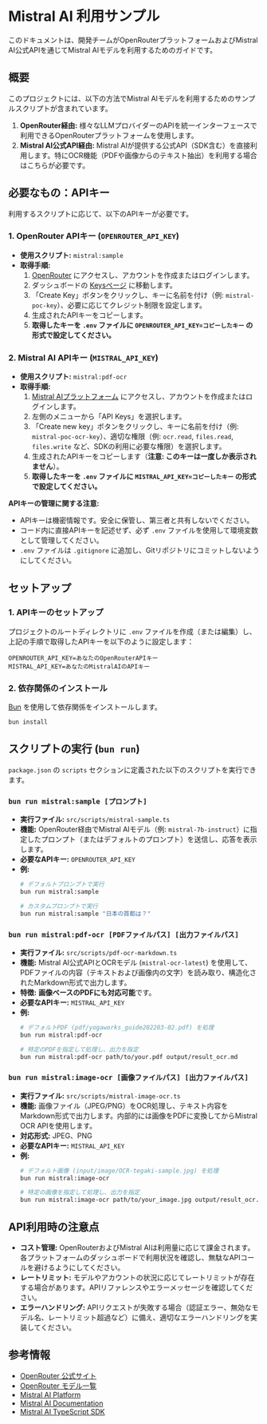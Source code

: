 # Mistral AI 利用サンプル

このドキュメントは、開発チームがOpenRouterプラットフォームおよびMistral AI公式APIを通じてMistral AIモデルを利用するためのガイドです。

## 概要

このプロジェクトには、以下の方法でMistral AIモデルを利用するためのサンプルスクリプトが含まれています。

1.  **OpenRouter経由:** 様々なLLMプロバイダーのAPIを統一インターフェースで利用できるOpenRouterプラットフォームを使用します。
2.  **Mistral AI公式API経由:** Mistral AIが提供する公式API（SDK含む）を直接利用します。特にOCR機能（PDFや画像からのテキスト抽出）を利用する場合はこちらが必要です。

## 必要なもの：APIキー

利用するスクリプトに応じて、以下のAPIキーが必要です。

### 1. OpenRouter APIキー (`OPENROUTER_API_KEY`)

*   **使用スクリプト:** `mistral:sample`
*   **取得手順:**
    1.  [OpenRouter](https://openrouter.ai/) にアクセスし、アカウントを作成またはログインします。
    2.  ダッシュボードの [Keysページ](https://openrouter.ai/keys) に移動します。
    3.  「Create Key」ボタンをクリックし、キーに名前を付け（例: `mistral-poc-key`）、必要に応じてクレジット制限を設定します。
    4.  生成されたAPIキーをコピーします。
    5.  **取得したキーを `.env` ファイルに `OPENROUTER_API_KEY=コピーしたキー` の形式で設定してください。**

### 2. Mistral AI APIキー (`MISTRAL_API_KEY`)

*   **使用スクリプト:** `mistral:pdf-ocr`
*   **取得手順:**
    1.  [Mistral AIプラットフォーム](https://console.mistral.ai/) にアクセスし、アカウントを作成またはログインします。
    2.  左側のメニューから「API Keys」を選択します。
    3.  「Create new key」ボタンをクリックし、キーに名前を付け（例: `mistral-poc-ocr-key`）、適切な権限（例: `ocr.read`, `files.read`, `files.write` など、SDKの利用に必要な権限）を選択します。
    4.  生成されたAPIキーをコピーします（**注意: このキーは一度しか表示されません**）。
    5.  **取得したキーを `.env` ファイルに `MISTRAL_API_KEY=コピーしたキー` の形式で設定してください。**

**APIキーの管理に関する注意:**
*   APIキーは機密情報です。安全に保管し、第三者と共有しないでください。
*   コード内に直接APIキーを記述せず、必ず `.env` ファイルを使用して環境変数として管理してください。
*   `.env` ファイルは `.gitignore` に追加し、Gitリポジトリにコミットしないようにしてください。

## セットアップ

### 1. APIキーのセットアップ

プロジェクトのルートディレクトリに `.env` ファイルを作成（または編集）し、上記の手順で取得したAPIキーを以下のように設定します：

```
OPENROUTER_API_KEY=あなたのOpenRouterAPIキー
MISTRAL_API_KEY=あなたのMistralAIのAPIキー
```

### 2. 依存関係のインストール

[Bun](https://bun.sh/) を使用して依存関係をインストールします。

```bash
bun install
```

## スクリプトの実行 (`bun run`)

`package.json` の `scripts` セクションに定義された以下のスクリプトを実行できます。

### `bun run mistral:sample [プロンプト]`

*   **実行ファイル:** `src/scripts/mistral-sample.ts`
*   **機能:** OpenRouter経由でMistral AIモデル（例: `mistral-7b-instruct`）に指定したプロンプト（またはデフォルトのプロンプト）を送信し、応答を表示します。
*   **必要なAPIキー:** `OPENROUTER_API_KEY`
*   **例:**
    ```bash
    # デフォルトプロンプトで実行
    bun run mistral:sample

    # カスタムプロンプトで実行
    bun run mistral:sample "日本の首都は？"
    ```

### `bun run mistral:pdf-ocr [PDFファイルパス] [出力ファイルパス]`

*   **実行ファイル:** `src/scripts/pdf-ocr-markdown.ts`
*   **機能:** Mistral AI公式APIとOCRモデル (`mistral-ocr-latest`) を使用して、PDFファイルの内容（テキストおよび画像内の文字）を読み取り、構造化されたMarkdown形式で出力します。
*   **特徴:** **画像ベースのPDFにも対応可能**です。
*   **必要なAPIキー:** `MISTRAL_API_KEY`
*   **例:**
    ```bash
    # デフォルトPDF (pdf/yogaworks_guide202203-02.pdf) を処理
    bun run mistral:pdf-ocr

    # 特定のPDFを指定して処理し、出力を指定
    bun run mistral:pdf-ocr path/to/your.pdf output/result_ocr.md
    ```

### `bun run mistral:image-ocr [画像ファイルパス] [出力ファイルパス]`

*   **実行ファイル:** `src/scripts/mistral-image-ocr.ts`
*   **機能:** 画像ファイル（JPEG/PNG）をOCR処理し、テキスト内容をMarkdown形式で出力します。内部的には画像をPDFに変換してからMistral OCR APIを使用します。
*   **対応形式:** JPEG、PNG
*   **必要なAPIキー:** `MISTRAL_API_KEY`
*   **例:**
    ```bash
    # デフォルト画像 (input/image/OCR-tegaki-sample.jpg) を処理
    bun run mistral:image-ocr

    # 特定の画像を指定して処理し、出力を指定
    bun run mistral:image-ocr path/to/your_image.jpg output/result_ocr.md
    ```

## API利用時の注意点

*   **コスト管理:** OpenRouterおよびMistral AIは利用量に応じて課金されます。各プラットフォームのダッシュボードで利用状況を確認し、無駄なAPIコールを避けるようにしてください。
*   **レートリミット:** モデルやアカウントの状況に応じてレートリミットが存在する場合があります。APIリファレンスやエラーメッセージを確認してください。
*   **エラーハンドリング:** APIリクエストが失敗する場合（認証エラー、無効なモデル名、レートリミット超過など）に備え、適切なエラーハンドリングを実装してください。

## 参考情報

*   [OpenRouter 公式サイト](https://openrouter.ai/)
*   [OpenRouter モデル一覧](https://openrouter.ai/models)
*   [Mistral AI Platform](https://console.mistral.ai/)
*   [Mistral AI Documentation](https://docs.mistral.ai/)
*   [Mistral AI TypeScript SDK](https://github.com/mistralai/client-js)
